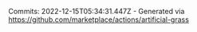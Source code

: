Commits: 2022-12-15T05:34:31.447Z - Generated via https://github.com/marketplace/actions/artificial-grass
<br>
